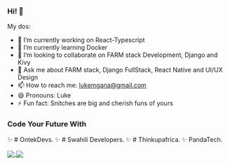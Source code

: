### Hi! 👋



My dos:

- 🔭 I’m currently working on React-Typescript
- 🌱 I’m currently learning Docker
- 👯 I’m looking to collaborate on FARM stack Development, Django and Kivy
- 💬 Ask me about FARM stack, Django FullStack, React Native and UI/UX Design
- 📫 How to reach me: lukemgana@gmail.com
- 😄 Pronouns: Luke
- ⚡ Fun fact: Snitches are big and cherish funs of yours


### Code Your Future With

✨ # OntekDevs.
✨ # Swahili Developers.
✨ # Thinkupafrica.
✨  PandaTech.


<a href="https://github.com/lucasmgana/">
  <img align="center" src="https://github-readme-stats.vercel.app/api?username=lucasmgana&show_icons=true&theme=radical&border_color=141414" />
</a>
<a href="https://github.com/lucasmgana/">
  <img align="center" src="https://github-readme-stats.vercel.app/api/top-langs/?username=lucasmgana&layout=compact" />
</a>
